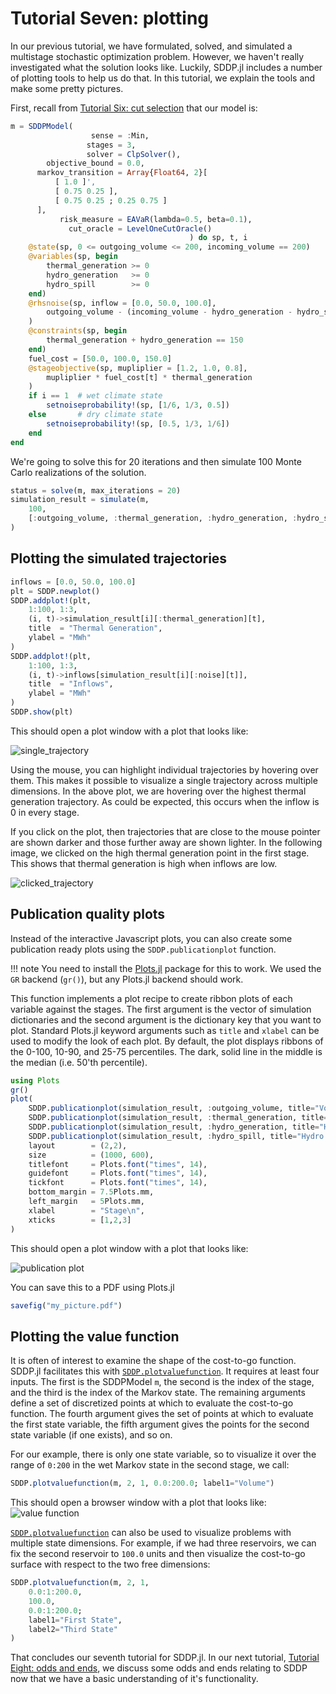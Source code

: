 # Tutorial Seven: plotting

In our previous tutorial, we have formulated, solved, and simulated a multistage
stochastic optimization problem. However, we haven't really investigated what
the solution looks like. Luckily, SDDP.jl includes a number of plotting tools to
help us do that. In this tutorial, we explain the tools and make some pretty
pictures.

First, recall from [Tutorial Six: cut selection](@ref) that our model is:
```julia
m = SDDPModel(
                  sense = :Min,
                 stages = 3,
                 solver = ClpSolver(),
        objective_bound = 0.0,
      markov_transition = Array{Float64, 2}[
          [ 1.0 ]',
          [ 0.75 0.25 ],
          [ 0.75 0.25 ; 0.25 0.75 ]
      ],
           risk_measure = EAVaR(lambda=0.5, beta=0.1),
             cut_oracle = LevelOneCutOracle()
                                        ) do sp, t, i
    @state(sp, 0 <= outgoing_volume <= 200, incoming_volume == 200)
    @variables(sp, begin
        thermal_generation >= 0
        hydro_generation   >= 0
        hydro_spill        >= 0
    end)
    @rhsnoise(sp, inflow = [0.0, 50.0, 100.0],
        outgoing_volume - (incoming_volume - hydro_generation - hydro_spill) == inflow
    )
    @constraints(sp, begin
        thermal_generation + hydro_generation == 150
    end)
    fuel_cost = [50.0, 100.0, 150.0]
    @stageobjective(sp, mupliplier = [1.2, 1.0, 0.8],
        mupliplier * fuel_cost[t] * thermal_generation
    )
    if i == 1  # wet climate state
        setnoiseprobability!(sp, [1/6, 1/3, 0.5])
    else       # dry climate state
        setnoiseprobability!(sp, [0.5, 1/3, 1/6])
    end
end
```

We're going to solve this for 20 iterations and then simulate 100 Monte Carlo
realizations of the solution.
```julia
status = solve(m, max_iterations = 20)
simulation_result = simulate(m,
    100,
    [:outgoing_volume, :thermal_generation, :hydro_generation, :hydro_spill]
)
```

## Plotting the simulated trajectories

```julia
inflows = [0.0, 50.0, 100.0]
plt = SDDP.newplot()
SDDP.addplot!(plt,
    1:100, 1:3,
    (i, t)->simulation_result[i][:thermal_generation][t],
    title  = "Thermal Generation",
    ylabel = "MWh"
)
SDDP.addplot!(plt,
    1:100, 1:3,
    (i, t)->inflows[simulation_result[i][:noise][t]],
    title  = "Inflows",
    ylabel = "MWh"
)
SDDP.show(plt)
```

This should open a plot window with a plot that looks like:

![single_trajectory](../assets/single_trajectory.png)

Using the mouse, you can highlight individual trajectories by hovering over
them. This makes it possible to visualize a single trajectory across multiple
dimensions. In the above plot, we are hovering over the highest thermal
generation trajectory. As could be expected, this occurs when the inflow is 0 in
every stage.

If you click on the plot, then trajectories that are close to the mouse pointer
are shown darker and those further away are shown lighter. In the following
image, we clicked on the high thermal generation point in the first stage. This
shows that thermal generation is high when inflows are low.

![clicked_trajectory](../assets/clicked_trajectory.png)

## Publication quality plots

Instead of the interactive Javascript plots, you can also create some
publication ready plots using the `SDDP.publicationplot` function.

!!! note
    You need to install the [Plots.jl](https://github.com/JuliaPlots/Plots)
    package for this to work. We used the `GR` backend (`gr()`), but any
    Plots.jl backend should work.

This function implements a plot recipe to create ribbon plots of each variable
against the stages. The first argument is the vector of simulation dictionaries
and the second argument is the dictionary key that you want to plot. Standard
Plots.jl keyword arguments such as `title` and `xlabel` can be used to modify
the look of each plot. By default, the plot displays ribbons of the 0-100,
10-90, and 25-75 percentiles. The dark, solid line in the middle is the median
(i.e. 50'th percentile).

```julia
using Plots
gr()
plot(
    SDDP.publicationplot(simulation_result, :outgoing_volume, title="Volume"),
    SDDP.publicationplot(simulation_result, :thermal_generation, title="Thermal Generation"),
    SDDP.publicationplot(simulation_result, :hydro_generation, title="Hydro Generation"),
    SDDP.publicationplot(simulation_result, :hydro_spill, title="Hydro Spill"),
    layout        = (2,2),
    size          = (1000, 600),
    titlefont     = Plots.font("times", 14),
    guidefont     = Plots.font("times", 14),
    tickfont      = Plots.font("times", 14),
    bottom_margin = 7.5Plots.mm,
    left_margin   = 5Plots.mm,
    xlabel        = "Stage\n",
    xticks        = [1,2,3]
)
```

This should open a plot window with a plot that looks like:

![publication plot](../assets/publication_plot.png)

You can save this to a PDF using Plots.jl
```julia
savefig("my_picture.pdf")
```

## Plotting the value function

It is often of interest to examine the shape of the cost-to-go function. SDDP.jl
facilitates this with [`SDDP.plotvaluefunction`](@ref). It requires at least
four inputs. The first is the SDDPModel `m`, the second is the index of the
stage, and the third is the index of the Markov state. The remaining arguments
define a set of discretized points at which to evaluate the cost-to-go function.
The fourth argument gives the set of points at which to evaluate the first state
variable, the fifth argument gives the points for the second state variable (if
one exists), and so on.

For our example, there is only one state variable, so to visualize it over the
range of `0:200` in the wet Markov state in the second stage, we call:
```julia
SDDP.plotvaluefunction(m, 2, 1, 0.0:200.0; label1="Volume")
```
This should open a browser window with a plot that looks like:
![value function](../assets/plot_value_function.png)

[`SDDP.plotvaluefunction`](@ref) can also be used to visualize problems with
multiple state dimensions. For example, if we had three reservoirs, we can fix
the second reservoir to `100.0` units and then visualize the cost-to-go surface
with respect to the two free dimensions:
```julia
SDDP.plotvaluefunction(m, 2, 1,
    0.0:1:200.0,
    100.0,
    0.0:1:200.0;
    label1="First State",
    label2="Third State"
)
```

That concludes our seventh tutorial for SDDP.jl. In our next tutorial,
[Tutorial Eight: odds and ends](@ref), we  discuss some odds and ends relating
to SDDP now that we have a basic  understanding of it's functionality.
